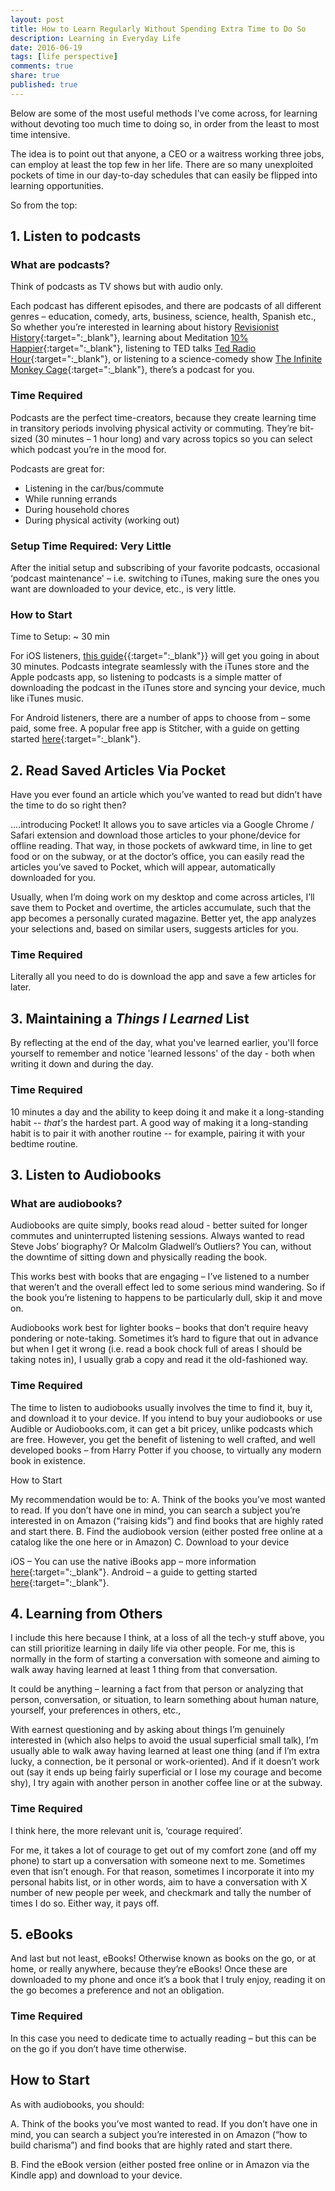 ```yaml
---
layout: post
title: How to Learn Regularly Without Spending Extra Time to Do So
description: Learning in Everyday Life
date: 2016-06-19
tags: [life perspective]
comments: true
share: true
published: true
---
```


Below are some of the most useful methods I've come across, for learning without devoting too much time to doing so, in order from the least to most time intensive. 

The idea is to point out that anyone, a CEO or a waitress working three jobs, can employ at least the top few in her life. There are so many unexploited pockets of time in our day-to-day schedules that can easily be flipped into learning opportunities. 

So from the top: 

## 1. Listen to podcasts

### What are podcasts? 

Think of podcasts as TV shows but with audio only. 

Each podcast has different episodes, and there are podcasts of all different genres – education, comedy, arts, business, science, health, Spanish etc., So whether you’re interested in learning about history [Revisionist History](http://revisionisthistory.com){:target=":_blank"}, learning about Meditation [10% Happier](http://www.10percenthappier.com){:target=":_blank"}, listening to TED talks [Ted Radio Hour](http://www.npr.org/podcasts/510298/ted-radio-hour){:target=":_blank"}, or listening to a science-comedy show [The Infinite Monkey Cage](http://www.bbc.co.uk/programmes/b00snr0w){:target=":_blank"}, there’s a podcast for you. 

### Time Required

Podcasts are the perfect time-creators, because they create learning time in transitory periods involving physical activity or commuting. They’re bit-sized (30 minutes – 1 hour long) and vary across topics so you can select which podcast you’re in the mood for. 

Podcasts are great for:

- Listening in the car/bus/commute
- While running errands 
- During household chores
- During physical activity (working out)

### Setup Time Required: Very Little

After the initial setup and subscribing of your favorite podcasts, occasional ‘podcast maintenance' – i.e. switching to iTunes, making sure the ones you want are downloaded to your device, etc., is very little. 

### How to Start

Time to Setup: ~ 30 min 

For iOS listeners, [this guide](http://www.everythingicafe.com/listen-to-podcasts-on-iphone/){{:target=":_blank"}} will get you going in about 30 minutes. Podcasts integrate seamlessly with the iTunes store and the Apple podcasts app, so listening to podcasts is a simple matter of downloading the podcast in the iTunes store and syncing your device, much like iTunes music. 

For Android listeners, there are a number of apps to choose from – some paid, some free. A popular free app is Stitcher, with a guide on getting started [here](http://jeremymccommons.com/business/learn-faster-8-simple-steps-for-stitcher-radio/){:target=":_blank"}. 

## 2. Read Saved Articles Via Pocket

Have you ever found an article which you’ve wanted to read but didn’t have the time to do so right then? 

….introducing Pocket! It allows you to save articles via a Google Chrome / Safari extension and download those articles to your phone/device for offline reading. That way, in those pockets of awkward time, in line to get food or on the subway, or at the doctor’s office, you can easily read the articles you’ve saved to Pocket, which will appear, automatically downloaded for you. 

Usually, when I’m doing work on my desktop and come across articles, I’ll save them to Pocket and overtime, the articles accumulate, such that the app becomes a personally curated magazine. Better yet, the app analyzes your selections and, based on similar users, suggests articles for you. 

### Time Required 

Literally all you need to do is download the app and save a few articles for later. 

<h2> 3. Maintaining a <i>Things I Learned</i> List </h2>

By reflecting at the end of the day, what you've learned earlier, you'll force yourself to remember and notice 'learned lessons' of the day - both when writing it down and during the day. 

### Time Required

10 minutes a day and the ability to keep doing it and make it a long-standing habit -- *that's* the hardest part. A good way of making it a long-standing habit is to pair it with another routine -- for example, pairing it with your bedtime routine.

## 3. Listen to Audiobooks

### What are audiobooks? 

Audiobooks are quite simply, books read aloud - better suited for longer commutes and uninterrupted listening sessions. Always wanted to read Steve Jobs’ biography? Or Malcolm Gladwell’s Outliers? You can, without the downtime of sitting down and physically reading the book. 

This works best with books that are engaging – I’ve listened to a number that weren’t and the overall effect led to some serious mind wandering. So if the book you’re listening to happens to be particularly dull, skip it and move on. 

Audiobooks work best for lighter books – books that don’t require heavy pondering or note-taking. Sometimes it’s hard to figure that out in advance but when I get it wrong (i.e. read a book chock full of areas I should be taking notes in), I usually grab a copy and read it the old-fashioned way. 

### Time Required

The time to listen to audiobooks usually involves the time to find it, buy it, and download it to your device. If you intend to buy your audiobooks or use Audible or Audiobooks.com, it can get a bit pricey, unlike podcasts which are free. However, you get the benefit of listening to well crafted, and well developed books – from Harry Potter if you choose, to virtually any modern book in existence.

How to Start

My recommendation would be to:
A. Think of the books you’ve most wanted to read. If you don’t have one in mind, you can search a subject you’re interested in on Amazon (“raising kids”) and find books that are highly rated and start there.
B. Find the audiobook version (either posted free online at a catalog like the one here or in Amazon)
C. Download to your device	

iOS – You can use the native iBooks app – more information [here](http://www.macworld.com/article/2975943/software-books/how-to-listen-to-audiobooks-on-ios.html){:target=":_blank"}.
Android – a guide to getting started [here](http://www.makeuseof.com/tag/x-fun-simple-ways-enjoy-audiobooks-android/){:target=":_blank"}.  

## 4. Learning from Others 

I include this here because I think, at a loss of all the tech-y stuff above, you can still prioritize learning in daily life via other people. For me, this is normally in the form of starting a conversation with someone and aiming to walk away having learned at least 1 thing from that conversation. 

It could be anything – learning a fact from that person or analyzing that person, conversation, or situation, to learn something about human nature, yourself, your preferences in others, etc.,

With earnest questioning and by asking about things I’m genuinely interested in (which also helps to avoid the usual superficial small talk), I’m usually able to walk away having learned at least one thing (and if I’m extra lucky, a connection, be it personal or work-oriented). And if it doesn’t work out (say it ends up being fairly superficial or I lose my courage and become shy), I try again with another person in another coffee line or at the subway. 

### Time Required 
 
I think here, the more relevant unit is, ‘courage required’. 

For me, it takes a lot of courage to get out of my comfort zone (and off my phone) to start up a conversation with someone next to me. Sometimes even that isn’t enough. For that reason, sometimes I incorporate it into my personal habits list, or in other words, aim to have a conversation with X number of new people per week, and checkmark and tally the number of times I do so. Either way, it pays off.

## 5. eBooks 

And last but not least, eBooks! Otherwise known as books on the go, or at home, or really anywhere, because they’re eBooks! Once these are downloaded to my phone and once it’s a book that I truly enjoy, reading it on the go becomes a preference and not an obligation.   

### Time Required

In this case you need to dedicate time to actually reading – but this can be on the go if you don’t have time otherwise. 

## How to Start

As with audiobooks, you should: 

A.	Think of the books you’ve most wanted to read. If you don’t have one in mind, you can search a subject you’re interested in on Amazon (“how to build charisma”) and find books that are highly rated and start there.

B.	Find the eBook version (either posted free online or in Amazon via the Kindle app) and download to your device.